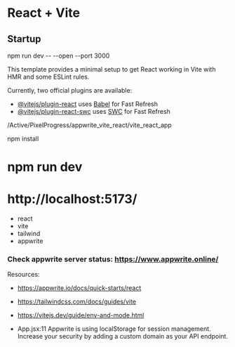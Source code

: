 # React + Vite

## Startup
npm run dev -- --open --port 3000

This template provides a minimal setup to get React working in Vite with HMR and some ESLint rules.

Currently, two official plugins are available:

- [@vitejs/plugin-react](https://github.com/vitejs/vite-plugin-react/blob/main/packages/plugin-react/README.md) uses [Babel](https://babeljs.io/) for Fast Refresh
- [@vitejs/plugin-react-swc](https://github.com/vitejs/vite-plugin-react-swc) uses [SWC](https://swc.rs/) for Fast Refresh


/Active/PixelProgress/appwrite_vite_react/vite_react_app

npm install
# npm run dev
# http://localhost:5173/

- react
- vite
- tailwind
- appwrite

### Check appwrite server status: https://www.appwrite.online/


Resources:
- https://appwrite.io/docs/quick-starts/react
- https://tailwindcss.com/docs/guides/vite
- https://vitejs.dev/guide/env-and-mode.html

- App.jsx:11 Appwrite is using localStorage for session management. Increase your security by adding a custom domain as your API endpoint.